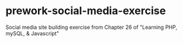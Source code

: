 # prework-social-media-exercise
Social media site building exercise from Chapter 26 of "Learning PHP, mySQL, &amp; Javascript"
